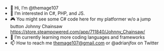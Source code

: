 - 👋 Hi, I’m @themage107
- 👀 I’m interested in C#, PHP, and JS.
- 🎮 You might see some C# code here for my platformer w/o a jump button Johnny Chainsaw https://store.steampowered.com/app/711840/Johnny_Chainsaw/
- 🌱 I’m currently learning more coding languages and frameworks
- 📫 How to reach me themage107@gmail.com or @adrianjfox on Twitter

<!---
themage107/themage107 is a ✨ special ✨ repository because its `README.md` (this file) appears on your GitHub profile.
You can click the Preview link to take a look at your changes.
--->
